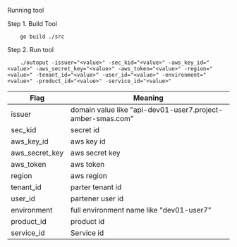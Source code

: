 Running tool

Step 1. 
    Build Tool
```    
    go build ./src
```
Step 2.
    Run tool
```
    ./outoput -issuer="<value>" -sec_kid="<value>" -aws_key_id="<value>" -aws_secret_key="<value>" -aws_token="<value>" -region="<value>" -tenant_id="<value>" -user_id="<value>" -environment="<value>" -product_id="<value>" -service_id="<value>"
```
  
| Flag           | Meaning                                                    |
|----------------|------------------------------------------------------------|
| issuer         | domain value like "api-dev01-user7.project-amber-smas.com" |
| sec_kid        | secret id                                                  |
| aws_key_id     | aws key id                                                 |
| aws_secret_key | aws secret key                                             |
| aws_token      | aws token                                                  |                        
| region         | aws region                                                 |                       
| tenant_id      | parter tenant id                                           |                     
| user_id        | partener user id                                           |                     
| environment    | full environment name like "dev01-user7"                   | 
| product_id     | product id                                                 | 
| service_id     | Service id                                                 |

